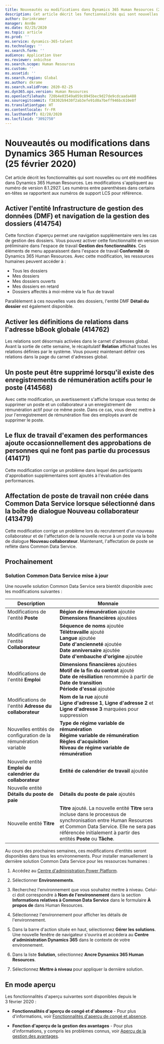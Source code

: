 ```yaml
---
title: Nouveautés ou modifications dans Dynamics 365 Human Resources (25 février 2020)
description: Cet article décrit les fonctionnalités qui sont nouvelles ou ont été modifiées dans Microsoft Dynamics 365 Human Resources.
author: Darinkramer
manager: AnnBe
ms.date: 02/25/2020
ms.topic: article
ms.prod: ''
ms.service: dynamics-365-talent
ms.technology: ''
ms.search.form: ''
audience: Application User
ms.reviewer: anbichse
ms.search.scope: Human Resources
ms.custom: ''
ms.assetid: ''
ms.search.region: Global
ms.author: dkrame
ms.search.validFrom: 2020-02-25
ms.dyn365.ops.version: Human Resources
ms.openlocfilehash: 720b4e03549a059c8945bec9d27de9cdcaada488
ms.sourcegitcommit: f38302b9430f2ab3efe91d0a7beff946bc610e8f
ms.translationtype: HT
ms.contentlocale: fr-FR
ms.lasthandoff: 02/28/2020
ms.locfileid: "3092750"
---
```

# <a name="whats-new-or-changed-in-dynamics-365-human-resources-february-25-2020"></a>Nouveautés ou modifications dans Dynamics 365 Human Resources (25 février 2020)

Cet article décrit les fonctionnalités qui sont nouvelles ou ont été modifiées dans Dynamics 365 Human Resources. Les modifications s'appliquent au numéro de version 8.1.2927. Les numéros entre parenthèses dans certains en-têtes se rapportent aux numéros de support LCS pour référence.

## <a name="enable-case-management-navigation-and-data-management-framework-dmf-entity-414754"></a>Activer l'entité Infrastructure de gestion des données (DMF) et navigation de la gestion des dossiers (414754)

Cette fonction d'aperçu permet une navigation supplémentaire vers les cas de gestion des dossiers. Vous pouvez activer cette fonctionnalité en version préliminaire dans l'espace de travail **Gestion des fonctionnalités**. Ces éléments de menu apparaissent dans l'espace de travail **Conformité** de Dynamics 365 Human Resources. Avec cette modification, les ressources humaines peuvent accéder à :

- Tous les dossiers
- Mes dossiers
- Mes dossiers ouverts
- Mes dossiers en retard
- Dossiers affectés à moi-même via le flux de travail

Parallèlement à ces nouvelles vues des dossiers, l'entité DMF **Détail du dossier** est également disponible.

## <a name="enable-relationship-definitions-in-global-address-bbook-414762"></a>Activer les définitions de relations dans l'adresse bBook globale (414762)

Les relations sont désormais activées dans le carnet d'adresses global. Avant la sortie de cette semaine, le récapitulatif **Relation** affichait toutes les relations définies par le système. Vous pouvez maintenant définir ces relations dans la page du carnet d'adresses global.

## <a name="a-position-can-be-removed-when-active-compensation-records-exist-for-the-position-414568"></a>Un poste peut être supprimé lorsqu'il existe des enregistrements de rémunération actifs pour le poste (414568)

Avec cette modification, un avertissement s'affiche lorsque vous tentez de supprimer un poste et un collaborateur a un enregistrement de rémunération actif pour ce même poste. Dans ce cas, vous devez mettre à jour l'enregistrement de rémunération fixe des employés avant de supprimer le poste.

## <a name="performance-review-workflow-occasionally-adds-sign-offs-from-people-who-are-not-part-of-the-process-414171"></a>Le flux de travail d'examen des performances ajoute occasionnellement des approbations de personnes qui ne font pas partie du processus (414171)

Cette modification corrige un problème dans lequel des participants d'approbation supplémentaires sont ajoutés à l'évaluation des performances.

## <a name="worker-position-assignment-not-created-in-common-data-service-when-selected-on-the-new-worker-dialog-413479"></a>Affectation de poste de travail non créée dans Common Data Service lorsque sélectionné dans la boîte de dialogue Nouveau collaborateur (413479)

Cette modification corrige un problème lors du recrutement d'un nouveau collaborateur et de l'affectation de la nouvelle recrue à un poste via la boîte de dialogue **Nouveau collaborateur**. Maintenant, l'affectation de poste se reflète dans Common Data Service.

## <a name="coming-soon"></a>Prochainement

### <a name="updated-common-data-service-solution"></a>Solution Common Data Service mise à jour

Une nouvelle solution Common Data Service sera bientôt disponible avec les modifications suivantes :

| Description | Monnaie |
| ----------------------------------------- | --- |
| Modifications de l'entité **Poste** | **Région de rémunération** ajoutée</br>**Dimensions financières** ajoutées |
| Modifications de l'entité **Collaborateur** | **Séquence de noms** ajoutée</br>**Télétravaille** ajouté</br>**Langue** ajoutée</br>**Date d'ancienneté** ajoutée</br>**Date anniversaire** ajoutée</br>**Date d'embauche d'origine** ajoutée |
| Modifications de l'entité **Emploi** | **Dimensions financières** ajoutées</br>**Motif de la fin du contrat** ajouté</br>**Date de résiliation** renommée à partir de **Date de transition**</br>**Période d'essai** ajoutée |
| Modifications de l'entité **Adresse du collaborateur** | **Nom de la rue** ajouté</br>**Ligne d'adresse 1**, **Ligne d'adresse 2** et **Ligne d'adresse 3** marquées pour suppression |
| Nouvelles entités de configuration de la rémunération variable | **Type de régime variable de rémunération**</br>**Régime variable de rémunération**</br>**Règles d'acquisition**</br>**Niveau de régime variable de rémunération** |
| Nouvelle entité **Emploi du calendrier du collaborateur** | **Entité de calendrier de travail** ajoutée |
| Nouvelle entité **Détails du poste de paie** | **Détails du poste de paie** ajoutés |
| Nouvelle entité **Titre** | **Titre** ajouté. La nouvelle entité **Titre** sera incluse dans le processus de synchronisation entre Human Resources et Common Data Service. Elle ne sera pas référencée initialement à partir des entités **Poste** ou **Tâche**. |

Au cours des prochaines semaines, ces modifications d'entités seront disponibles dans tous les environnements. Pour installer manuellement la dernière solution Common Data Service pour les ressources humaines :

1.  Accédez au [Centre d'administration Power Platform](https://admin.powerplatform.microsoft.com).

2.  Sélectionner **Environnements**.

3.  Recherchez l'environnement que vous souhaitez mettre à niveau. Celui-ci doit correspondre à **Nom de l'environnement** dans la section **Informations relatives à Common Data Service** dans le formulaire **À propos de** dans Human Resources.

4.  Sélectionnez l'environnement pour afficher les détails de l'environnement.

5.  Dans la barre d'action située en haut, sélectionnez **Gérer les solutions**. Une nouvelle fenêtre de navigateur s'ouvrira et accédera au **Centre d'administration Dynamics 365** dans le contexte de votre environnement.

6.  Dans la liste **Solution**, sélectionnez **Ancre Dynamics 365 Human Resources**.

7.  Sélectionnez **Mettre à niveau** pour appliquer la dernière solution.

## <a name="in-preview"></a>En mode aperçu

Les fonctionnalités d'aperçu suivantes sont disponibles depuis le 3 février 2020 :

- **Fonctionnalités d'aperçu de congé et d'absence** - Pour plus d'informations, voir [Fonctionnalités d'aperçu de congé et absence](hr-leave-and-absence-overview.md?leave-and-absence-preview-features).

- **Fonction d'aperçu de la gestion des avantages** - Pour plus d'informations, y compris les problèmes connus, voir [Aperçu de la gestion des avantages](hr-benefits-management-overview.md).
